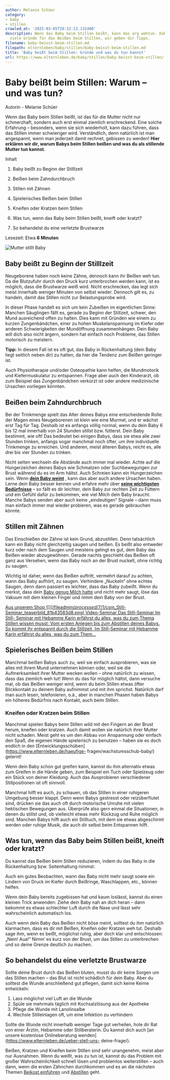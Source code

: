 ```yaml
---
author: Melanie Schüer
category:
- baby
- stillen
crawled_at: '2025-03-05T20:32:13.132400'
description: Wenn das Baby beim Stillen beißt, kann das arg wehtun. Dabei gibt es
  viele Gründe für das Beißen beim Stillen, wir geben dir Tipps.
filename: baby-beisst-beim-stillen.md
filepath: elternleben/baby/stillen/baby-beisst-beim-stillen.md
title: 'Baby beißt beim Stillen: Gründe und was du tun kannst'
url: https://www.elternleben.de/baby/stillen/baby-beisst-beim-stillen/
---
```


#  Baby beißt beim Stillen: Warum – und was tun?

Autorin - Melanie Schüer

Wenn das Baby beim Stillen beißt, ist das für die Mutter nicht nur
schmerzhaft, sondern auch erst einmal ziemlich erschreckend. Eine solche
Erfahrung – besonders, wenn sie sich wiederholt, kann dazu führen, dass das
Stillen immer schwieriger wird. Verständlich, denn natürlich ist man
angespannt, wenn man jederzeit damit rechnet, gebissen zu werden! **Hier
erklären wir dir, warum Babys beim Stillen beißen und was du als stillende
Mutter tun kannst.**

Inhalt

1. Baby beißt zu Beginn der Stilllzeit

2. Beißen beim Zahndurchbruch

3. Stillen mit Zähnen

4. Spielerisches Beißen beim Stillen

5. Kneifen oder Kratzen beim Stillen

6. Was tun, wenn das Baby beim Stillen beißt, kneift oder kratzt?

7. So behandelst du eine verletzte Brustwarze

Lesezeit: Etwa **6 Minuten**

![Mutter stillt
Baby](/fileadmin/_processed_/d/0/csm_Ha__ufige_Fragen_Q_A_Wie_viel_Milch_braucht_mein_Baby_shutterstock_164618243_KLEIN_6e85d83380.jpg)

##  Baby beißt zu Beginn der Stilllzeit

Neugeborene haben noch keine Zähne, dennoch kann ihr Beißen weh tun. Da die
Blutzufuhr durch den Druck kurz unterbrochen werden kann, ist es möglich, dass
die Brustwarze weiß wird. Nicht erschrecken, das legt sich meist innerhalb
weniger Minuten von selbst wieder. Dennoch gilt es, zu handeln, damit das
Stillen nicht zur Belastungsprobe wird.

In dieser Phase handelt es sich um kein Zubeißen im eigentlichen Sinne:
Manchen Säuglingen fällt es, gerade zu Beginn der Stillzeit, schwer, den Mund
ausreichend offen zu halten. Dies kann mit Gründen wie einem zu kurzen
Zungenbändchen, einer zu hohen Muskelanspannung im Kiefer oder anderen
Schwierigkeiten der Mundöffnung zusammenhängen. Dein Baby will dich also nicht
ärgern, sondern hat einfach noch Probleme, das Stillen motorisch zu meistern.

**Tipp:** In diesem Fall ist es oft gut, das Baby in Rückenhaltung (dein Baby
liegt seitlich neben dir) zu halten, da hier die Tendenz zum Beißen geringer
ist.

Auch Physiotherapie und/oder Osteopathie kann helfen, die Mundmotorik und
Kiefermuskulatur zu entspannen. Frage aber auch den Kinderarzt, ob zum
Beispiel das Zungenbändchen verkürzt ist oder andere medizinische Ursachen
vorliegen könnten.

##  Beißen beim Zahndurchbruch

Bei der Trinkmenge spielt das Alter deines Babys eine entscheidende Rolle: der
Magen eines Neugeborenen ist klein wie eine Murmel, und er wächst erst Tag für
Tag. Deshalb ist es anfangs völlig normal, wenn du dein Baby 6 bis 12 mal
innerhalb von 24 Stunden stillst bzw. fütterst. Dein Baby bestimmt, wie oft!
Das bedeutet bei einigen Babys, dass sie etwa alle zwei Stunden trinken,
anfangs sogar manchmal noch öfter, um ihre individuelle Trinkmenge zu
erreichen. Und anderen, meist älteren Babys, reicht es, alle drei bis vier
Stunden zu trinken.

Nicht selten wechseln die Abstände auch immer mal wieder. Achte auf die
Hungerzeichen deines Babys wie Schmatzen oder Suchbewegungen zur Brust während
du es im Arm hältst. Auch Schreien kann ein Hungerzeichen sein. Wenn **[dein
Baby weint](https://www.elternleben.de/baby/schreibaby/)** , kann das aber
auch andere Ursachen haben. Lerne dein Baby besser kennen und erfahre mehr
über **[seine wichtigsten
Bedürfnisse](https://www.elternleben.de/baby/grundbeduerfnisse-von-babys/)** –
so fällt es dir leichter, dein Baby zur rechten Zeit zu Füttern und ein Gefühl
dafür zu bekommen, wie viel Milch dein Baby braucht. Manche Babys senden aber
auch keine „eindeutigen“ Signale – dann muss man einfach immer mal wieder
probieren, was es gerade gebrauchen könnte.

##  Stillen mit Zähnen

Das Einschießen der Zähne ist kein Grund, abzustillen. Denn tatsächlich kann
ein Baby nicht gleichzeitig saugen und beißen. Es beißt also entweder kurz
oder nach dem Saugen und meistens gelingt es gut, dem Baby das Beißen wieder
abzugewöhnen. Gerade nachts geschieht das Beißen oft ganz aus Versehen, wenn
das Baby noch an der Brust nuckelt, ohne richtig zu saugen.

Wichtig ist daher, wenn das Beißen auftritt, vermehrt darauf zu achten, wann
das Baby aufhört, zu saugen. Verhindere „Nuckeln“ ohne echtes Saugen, denn
dann passiert es leichter, dass das Baby zubeißt. Wenn du merkst, dass dein
[Baby genug Milch hatte](https://www.elternleben.de/baby/stillen/trinkmenge/)
und nicht mehr saugt, löse das Vakuum mit dem kleinen Finger und nimm dein
Baby von der Brust.

[ Aus unserem Shop ![](/fileadmin/_processed_/7/1/csm_Still-
Seminar_teaserbild_81b43583d8.png) Video-Seminar Das Still-Seminar Im Still-
Seminar mit Hebamme Karin erfährst du alles, was du zum Thema Stillen wissen
musst: Vom ersten Anlegen bis zum Abstillen deines Babys. So kommt ihr
entspannt durch die Stillzeit. Im Still-Seminar mit Hebamme Karin erfährst du
alles, was du zum Them…  ](/shop/still-seminar/)

##  Spielerisches Beißen beim Stillen

Manchmal beißen Babys auch zu, weil sie einfach ausprobieren, was sie alles
mit ihrem Mund unternehmen können oder, weil sie die Aufmerksamkeit ihrer
Mutter wecken wollen – ohne natürlich zu wissen, dass das ziemlich weh tut!
Wenn du das für möglich hältst, dann versuche mal, ob das Beißen weniger wird,
wenn du beim Stillen etwas öfter Blickkontakt zu deinem Baby aufnimmst und mit
ihm sprichst. Natürlich darf man auch lesen, telefonieren, o.ä., aber in
manchen Phasen haben Babys ein höheres Bedürfnis nach Kontakt, auch beim
Stillen.

###  Kneifen oder Kratzen beim Stillen

Manchmal spielen Babys beim Stillen wild mit den Fingern an der Brust herum,
kneifen oder kratzen. Auch damit wollen sie natürlich ihrer Mutter nicht
schaden. Meist geht es um den Abbau von Anspannung oder einfach den Spaß, die
eigenen Hände spielerisch zu benutzen – haben sie es doch endlich in den
[Entwicklungsschüben](https://www.elternleben.de/haeufige-
fragen/wachstumsschub-baby/) gelernt!

Wenn dein Baby schon gut greifen kann, kannst du ihm alternativ etwas zum
Greifen in die Hände geben, zum Beispiel ein Tuch oder Spielzeug oder ein
Stück von deiner Kleidung. Auch das Ausprobieren verschiedener Stillpositionen
ist oft sinnvoll.

Manchmal hilft es auch, zu schauen, ob das Stillen in einer ruhigeren Umgebung
besser klappt. Denn wenn Babys gestresst oder reizüberflutet sind, drücken sie
das auch oft durch motorische Unruhe mit vielen hektischen Bewegungen aus.
Überprüfe also gern einmal die Situationen, in denen du stillst und, ob
vielleicht etwas mehr Rückzug und Ruhe möglich sind. Manchen Babys hilft auch
ein Stilltuch, mit dem sie etwas abgeschirmt werden oder ruhige Musik, die
auch dir selbst beim Entspannen hilft.

##  Was tun, wenn das Baby beim Stillen beißt, kneift oder kratzt?

Du kannst das Beißen beim Stillen reduzieren, indem du das Baby in die
Rückenhaltung bzw. Seitenhaltung nimmst.

Auch ein gutes Beobachten, wann das Baby nicht mehr saugt sowie ein Lindern
von Druck im Kiefer durch Beißringe, Waschlappen, etc., können helfen.

Wenn dein Baby bereits zugebissen hat und kaum loslässt, kannst du einen
kleinen Trick anwenden: Ziehe dein Baby nah an dich heran – dann bekommt es
etwas schlechter Luft durch die Nase und lässt sehr wahrscheinlich automatisch
los.

Auch wenn dein Baby das Beißen nicht böse meint, solltest du ihm natürlich
klarmachen, dass es dir mit Beißen, Kneifen oder Kratzen weh tut. Deshalb sage
ihm, wenn es beißt, möglichst ruhig, aber doch klar und entschlossen: „Nein!
Aua!“ Nimm‘ es kurz von der Brust, um das Stillen zu unterbrechen und so deine
Grenze deutlich zu machen.

##  So behandelst du eine verletzte Brustwarze

Sollte deine Brust durch das Beißen bluten, musst du dir keine Sorgen um das
Stillen machen – das Blut ist nicht schädlich für dein Baby. Aber du solltest
die Wunde anschließend gut pflegen, damit sich keine Keime entwickeln:

  1. Lass möglichst viel Luft an die Wunde
  2. Spüle sie mehrmals täglich mit Kochsalzlösung aus der Apotheke
  3. Pflege die Wunde mit Lanolinsalbe
  4. Wechsle Stilleinlagen oft, um eine Infektion zu verhindern

Sollte die Wunde nicht innerhalb weniger Tage gut verheilen, hole dir Rat von
einer Ärztin, Hebamme oder Stillberaterin. Du kannst dich auch [an unsere
kostenlose Onlineberatung wenden](https://www.elternleben.de/ueber-stell-uns-
deine-frage/).

Beißen, Kratzen und Kneifen beim Stillen sind sehr unangenehm, meist aber nur
Ausnahmen. Wenn du weißt, was zu tun ist, kannst du das Problem mit großer
Wahrscheinlichkeit schnell lösen und problemlos weiterstillen – auch dann,
wenn die ersten Zähnchen durchkommen und es an die nächsten Themen [Beikost
einführen](https://www.elternleben.de/baby/babynahrung/beikost-einfuehren/)
und [Abstillen](https://www.elternleben.de/baby/stillen/abstillen/) geht.


